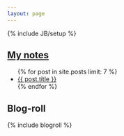 ```yaml
---
layout: page
---
```

{% include JB/setup %}

<div class="row">
  <section class="col-sm-7 col-md-8" id="my-notes">
    <h2><a href="{{ BASE_PATH }}blog">My notes</a></h2>
    <ul class="fa-ul">
      {% for post in site.posts limit: 7 %}
        <li><i class="fa fa-li {% if post.category == 'post' %} fa-file-text{% else %} fa-paperclip {% endif %}"> </i><a href="{{ BASE_PATH }}{{ post.url }}" {% unless page.tags == empty %}data-toggle="tooltip" title="{% for item in post.tags %}{{ item | capitalize }} {% endfor %}" {% endunless %}>{{ post.title }}</a></li> 
      {% endfor %}
    </ul>
  </section>

  <section id="blog-roll" class="col-sm-5 col-md-4">
    <h2>Blog-roll</h2>
    {% include blogroll %}
  </section>
</div>
